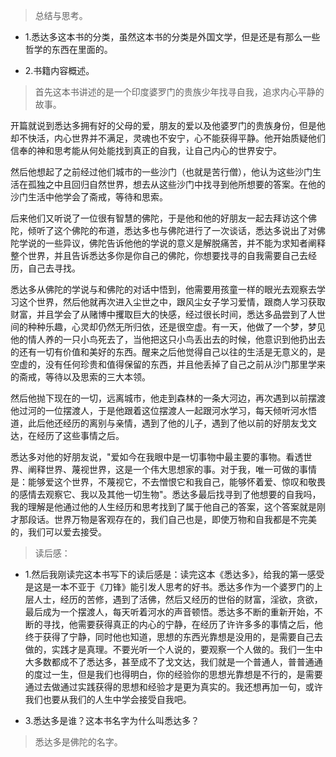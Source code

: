 >总结与思考。

- 1.悉达多这本书的分类，虽然这本书的分类是外国文学，但是还是有那么一些哲学的东西在里面的。

- 2.书籍内容概述。

>首先这本书讲述的是一个印度婆罗门的贵族少年找寻自我，追求内心平静的故事。

开篇就说到悉达多拥有好的父母的爱，朋友的爱以及他婆罗门的贵族身份，但是他却不快活，内心世界并不满足，灵魂也不安宁，心不能获得平静。他开始质疑他们信奉的神和思考能从何处能找到真正的自我，让自己内心的世界安宁。

然后他想起了之前经过他们城市的一些沙门（也就是苦行僧），他认为这些沙门生活在孤独之中且回归自然世界，想去从这些沙门中找寻到他所想要的答案。在他的沙门生活中他学会了斋戒，等待和思索。

后来他们又听说了一位很有智慧的佛陀，于是他和他的好朋友一起去拜访这个佛陀，倾听了这个佛陀的布道，悉达多也与佛陀进行了一次谈话，悉达多说出了对佛陀学说的一些异议，佛陀告诉他他的学说的意义是解脱痛苦，并不能为求知者阐释整个世界，并且告诉悉达多你是你自己的佛陀，你想要找寻的自我需要自己去经历，自己去寻找。

悉达多从佛陀的学说与和佛陀的对话中悟到，他需要用孩童一样的眼光去观察去学习这个世界，然后他就再次进入尘世之中，跟风尘女子学习爱情，跟商人学习获取财富，并且学会了从赌博中攫取巨大的快感，经过很长时间，悉达多品尝到了人世间的种种乐趣，心灵却仍然无所归依，还是很空虚。有一天，他做了一个梦，梦见他的情人养的一只小鸟死去了，当他把这只小鸟丢出去的时候，他意识到他扔出去的还有一切有价值和美好的东西。醒来之后他觉得自己以往的生活是无意义的，是空虚的，没有任何珍贵和值得保留的东西，并且他丢掉了自己之前从沙门那里学来的斋戒，等待以及思索的三大本领。

然后他抛下现在的一切，远离城市，他走到森林的一条大河边，再次遇到以前摆渡他过河的一位摆渡人，于是他跟着这位摆渡人一起跟河水学习，每天倾听河水悟道，此后他还经历的离别与亲情，遇到了他的儿子，遇到了他以前的好朋友戈文达，在经历了这些事情之后。

悉达多对他的好朋友说，"爱如今在我眼中是一切事物中最主要的事物。看透世界、阐释世界、蔑视世界，这是一个伟大思想家的事。对于我，唯一可做的事情是：能够爱这个世界，不蔑视它，不去憎恨它和我自己，能够怀着爱、惊叹和敬畏的感情去观察它、我以及其他一切生物"。悉达多最后找寻到了他想要的自我吗，我的理解是他通过他的人生经历和思考找到了属于他自己的答案，这个答案就是刚才那段话。世界万物是客观存在的，我们自己也是，即使万物和自我都是不完美的，我们可以爱去接受。

>读后感：

- 1.然后我刚读完这本书写下的读后感是：读完这本《悉达多》，给我的第一感受是这是一本不亚于《刀锋》能引发人思考的好书。悉达多作为一个婆罗门的上层人士，经历的苦修，遇到了活佛，然后又经历的世俗的财富，淫欲，贪欲，最后成为一个摆渡人，每天听着河水的声音顿悟。悉达多不断的重新开始，不断的寻找，他需要获得真正的内心的宁静，在经历了许许多多的事情之后，他终于获得了宁静，同时他也知道，思想的东西光靠想是没用的，是需要自己去做的，实践才是真理。不要光听一个人说的，要观察一个人做的。我们一生中大多数都成不了悉达多，甚至成不了戈文达，我们就是一个普通人，普普通通的度过一生，但是我们也得明白，你的经验你的思想光靠想是不行的，是需要通过去做通过实践获得的思想和经验才是更为真实的。我还想再加一句，或许我们也要从我们的人生中学会接受自我吧。

- 3.悉达多是谁？这本书名字为什么叫悉达多？

>悉达多是佛陀的名字。
